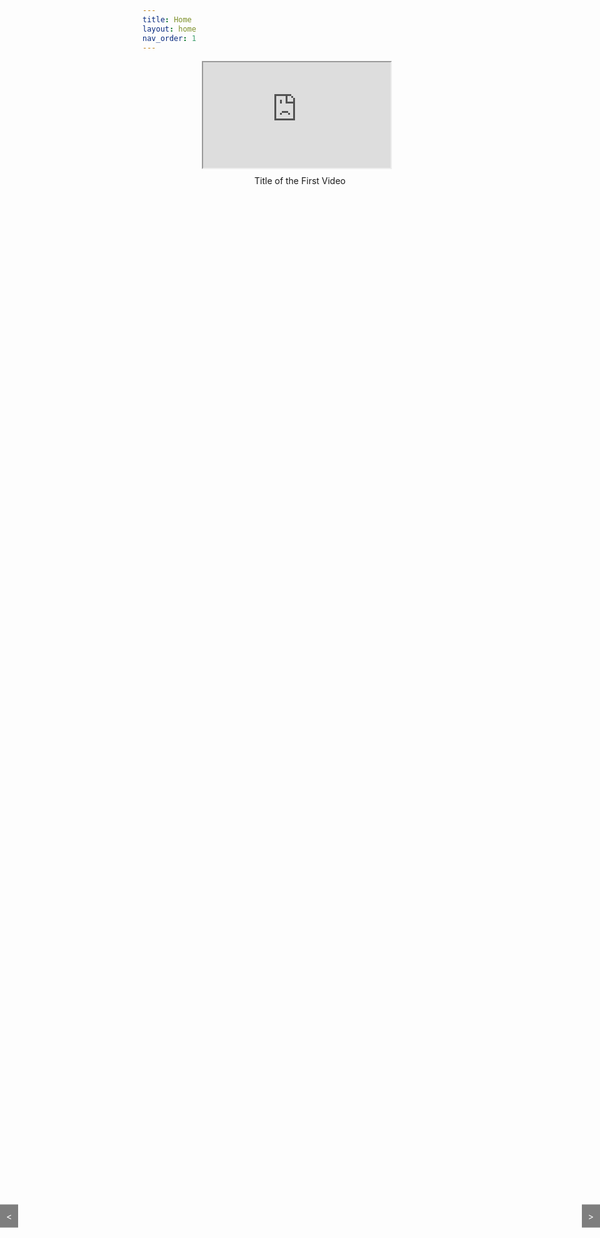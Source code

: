 ```yaml
---
title: Home
layout: home
nav_order: 1
---
```

<!DOCTYPE html>
<html lang="en">
<head>
<meta charset="UTF-8">
<meta name="viewport" content="width=device-width, initial-scale=1.0">
<title>Embedded YouTube Playlist</title>
<style>
    .playlist-container {
        overflow: hidden;
        white-space: nowrap;
        position: relative;
        margin-bottom: 20px;
    }

    .playlist-wrapper {
        display: flex;
    }

    .playlist-slide {
        flex: 0 0 auto;
        width: 100%;
        transition: transform 0.5s ease;
        text-align: center; /* Center align the title */
    }

    .playlist-video {
        width: 300px;
        height: 169px;
        margin-right: 10px;
    }

    .playlist-title {
        margin-top: 10px; /* Add space between video and title */
    }

    .scroll-arrow {
        position: absolute;
        top: 50%;
        transform: translateY(-50%);
        background-color: rgba(0, 0, 0, 0.5);
        color: #fff;
        padding: 10px;
        cursor: pointer;
        z-index: 1;
    }

    .scroll-arrow-left {
        left: 0;
    }

    .scroll-arrow-right {
        right: 0;
    }
</style>
</head>
<body>

<div class="playlist-container">
    <div class="playlist-wrapper">
        <div class="playlist-slide">
            <!-- Add video and title here -->
            <iframe class="playlist-video" width="300" height="169" src="https://www.youtube.com/embed/RYxe61jE_J8"></iframe>
            <div class="playlist-title">Title of the First Video</div>
            <!-- Add more iframes and titles for each video in the playlist -->
        </div>
        <!-- Add more .playlist-slide divs for additional videos -->
    </div>
</div>

<div class="scroll-arrow scroll-arrow-left">&lt;</div>
<div class="scroll-arrow scroll-arrow-right">&gt;</div>

<script>
    document.addEventListener("DOMContentLoaded", function() {
        const slides = document.querySelectorAll(".playlist-slide");
        const scrollLeft = document.querySelector(".scroll-arrow-left");
        const scrollRight = document.querySelector(".scroll-arrow-right");

        let currentIndex = 0;

        function updateArrows() {
            scrollLeft.style.display = currentIndex > 0 ? "block" : "none";
            scrollRight.style.display = currentIndex < slides.length - 1 ? "block" : "none";
        }

        function scrollToIndex(index) {
            const containerWidth = slides[0].offsetWidth;
            slides.forEach((slide, i) => {
                slide.style.transform = `translateX(${(i - index) * containerWidth}px)`;
            });
            currentIndex = index;
            updateArrows();
        }

        scrollLeft.addEventListener("click", function() {
            if (currentIndex > 0) {
                scrollToIndex(currentIndex - 1);
            }
        });

        scrollRight.addEventListener("click", function() {
            if (currentIndex < slides.length - 1) {
                scrollToIndex(currentIndex + 1);
            }
        });

        updateArrows();
    });
</script>

</body>
</html>